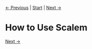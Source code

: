 [← Previous](../Windows-in-Detail/index.md) | [Start](../../index.md) | [Next →](../../index.md)

# How to Use Scalem

[Next →](../../index.md)